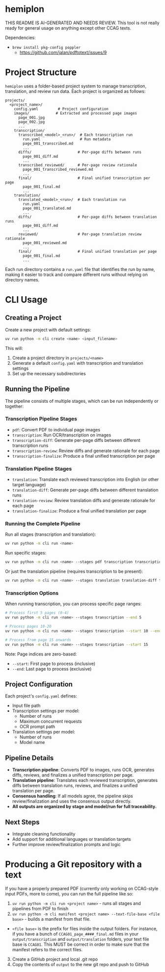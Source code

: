 # hemiplon

THIS README IS AI-GENERATED AND NEEDS REVIEW. This tool is not really ready for general usage on anything except other CCAG texts.

Dependencies:

- `brew install pkg-config poppler`
  - https://github.com/jalan/pdftotext/issues/9

# Project Structure

`hemiplon` uses a folder-based project system to manage transcription, translation, and review run data. Each project is organized as follows:

```
projects/
  <project_name>/
    config.yaml         # Project configuration
    images/            # Extracted and processed page images
      page_001.jpg
      page_002.jpg
      ...
    transcription/
      transcribed_<model>_<run>/  # Each transcription run
        run.yaml                  # Run metadata
        page_001_transcribed.md
        ...
      diffs/                     # Per-page diffs between runs
        page_001_diff.md
        ...
      transcribed_reviewed/      # Per-page review rationale
        page_001_transcribed_reviewed.md
        ...
      final/                     # Final unified transcription per page
        page_001_final.md
        ...
    translation/
      translated_<model>_<run>/  # Each translation run
        run.yaml
        page_001_translated.md
        ...
      diffs/                     # Per-page diffs between translation runs
        page_001_diff.md
        ...
      reviewed/                  # Per-page translation review rationale
        page_001_reviewed.md
        ...
      final/                     # Final unified translation per page
        page_001_final.md
        ...
```

Each run directory contains a `run.yaml` file that identifies the run by name, making it easier to track and compare different runs without relying on directory names.

# CLI Usage

## Creating a Project

Create a new project with default settings:
```bash
uv run python -m cli create <name> <input_filename>
```

This will:
1. Create a project directory in `projects/<name>`
2. Generate a default `config.yaml` with transcription and translation settings
3. Set up the necessary subdirectories

## Running the Pipeline

The pipeline consists of multiple stages, which can be run independently or together:

### Transcription Pipeline Stages
- `pdf`: Convert PDF to individual page images
- `transcription`: Run OCR/transcription on images
- `transcription-diff`: Generate per-page diffs between different transcription runs
- `transcription-review`: Review diffs and generate rationale for each page
- `transcription-finalize`: Produce a final unified transcription per page

### Translation Pipeline Stages
- `translation`: Translate each reviewed transcription into English (or other target language)
- `translation-diff`: Generate per-page diffs between different translation runs
- `translation-review`: Review translation diffs and generate rationale for each page
- `translation-finalize`: Produce a final unified translation per page

### Running the Complete Pipeline

Run all stages (transcription and translation):
```bash
uv run python -m cli run <name>
```

Run specific stages:
```bash
uv run python -m cli run <name> --stages pdf transcription transcription-diff transcription-review transcription-finalize translation translation-diff translation-review translation-finalize
```

Or just the translation pipeline (requires transcription to be present):
```bash
uv run python -m cli run <name> --stages translation translation-diff translation-review translation-finalize
```

### Transcription Options

When running transcription, you can process specific page ranges:

```bash
# Process first 5 pages (0-4)
uv run python -m cli run <name> --stages transcription --end 5

# Process pages 10-20
uv run python -m cli run <name> --stages transcription --start 10 --end 20

# Process from page 15 onwards
uv run python -m cli run <name> --stages transcription --start 15
```

Note: Page indices are zero-based:
- `--start`: First page to process (inclusive)
- `--end`: Last page to process (exclusive)

## Project Configuration

Each project's `config.yaml` defines:
- Input file path
- Transcription settings per model:
  - Number of runs
  - Maximum concurrent requests
  - OCR prompt path
- Translation settings per model:
  - Number of runs
  - Model name

## Pipeline Details

- **Transcription pipeline**: Converts PDF to images, runs OCR, generates diffs, reviews, and finalizes a unified transcription per page.
- **Translation pipeline**: Translates each reviewed transcription, generates diffs between translation runs, reviews, and finalizes a unified translation per page.
- **Consensus handling**: If all models agree, the pipeline skips review/finalization and uses the consensus output directly.
- **All outputs are organized by stage and model/run for full traceability.**

## Next Steps

- Integrate cleaning functionality
- Add support for additional languages or translation targets
- Further improve review/finalization prompts and logic

# Producing a Git repository with a text

If you have a properly prepared PDF (currently only working on CCAG-style input PDFs, more to come), you can run the full pipeline like so:

1. `uv run python -m cli run <project name>` - runs all stages and pipelines from PDF to finish
2. `uv run python -m cli manifest <project name> --text-file-base <file base>` - builds a manifest from that file.
  - `<file base>` is the prefix for files inside the output folders. For instance, if you have a bunch of `CCAG01_page_####_final.md` files in your `output/transcription` and `output/translation` folders, your text file base is `CCAG01`. This MUST be correct in order to make sure that the manifest refers to the correct files.
3. Create a GitHub project and local .git repo
4. Copy the contents of `output` to the new git repo and push to GitHub